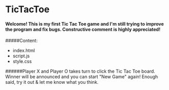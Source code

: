 # TicTacToe
#### Welcome! This is my first Tic Tac Toe game and I'm still trying to improve the program and fix bugs. Constructive comment is highly appreciated!

#####Content:
  * index.html
  * script.js
  * style.css

######Player X and Player O takes turn to click the Tic Tac Toe board. Winner will be announced and you can start "New Game" again! Enough said, try it out & let me know what you think.
